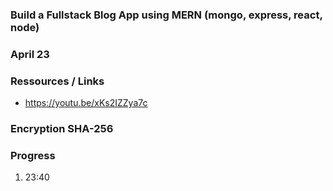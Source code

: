 ### Build a Fullstack Blog App using MERN (mongo, express, react, node)

### April 23

### Ressources / Links

- https://youtu.be/xKs2IZZya7c

### Encryption SHA-256

### Progress
1. 23:40